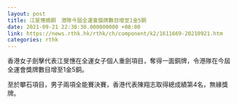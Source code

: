 ```yaml
---
layout: post
title: 江旻憓摘銅　港隊今屆全運會獎牌數目增至1金5銅
date: 2021-09-21 22:38:30.000000000 +08:00
link: https://news.rthk.hk/rthk/ch/component/k2/1611669-20210921.htm
categories: rthk
---
```


香港女子劍擊代表江旻憓在全運女子個人重劍項目，奪得一面銅牌，令港隊在今屆全運會獎牌數目增至1金5銅。

至於攀石項目，男子兩項全能賽決賽，香港代表陳翔志取得總成績第4名，無緣獎牌。
